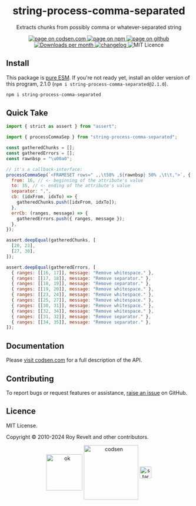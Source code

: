 <h1 align="center">string-process-comma-separated</h1>

<p align="center">Extracts chunks from possibly comma or whatever-separated string</p>

<p align="center">
  <a href="https://codsen.com/os/string-process-comma-separated" rel="nofollow noreferrer noopener">
    <img src="https://img.shields.io/badge/-codsen-blue?style=flat-square" alt="page on codsen.com">
  </a>
  <a href="https://www.npmjs.com/package/string-process-comma-separated" rel="nofollow noreferrer noopener">
    <img src="https://img.shields.io/badge/-npm-blue?style=flat-square" alt="page on npm">
  </a>
  <a href="https://github.com/codsen/codsen/tree/main/packages/string-process-comma-separated" rel="nofollow noreferrer noopener">
    <img src="https://img.shields.io/badge/-github-blue?style=flat-square" alt="page on github">
  </a>
  <a href="https://npmcharts.com/compare/string-process-comma-separated?interval=30" rel="nofollow noreferrer noopener" target="_blank">
    <img src="https://img.shields.io/npm/dm/string-process-comma-separated.svg?style=flat-square" alt="Downloads per month">
  </a>
  <a href="https://codsen.com/os/string-process-comma-separated/changelog" rel="nofollow noreferrer noopener">
    <img src="https://img.shields.io/badge/changelog-here-brightgreen?style=flat-square" alt="changelog">
  </a>
  <img src="https://img.shields.io/badge/licence-MIT-brightgreen.svg?style=flat-square" alt="MIT Licence">
</p>

## Install

This package is [pure ESM](https://gist.github.com/sindresorhus/a39789f98801d908bbc7ff3ecc99d99c). If you're not ready yet, install an older version of this program, 2.1.0 (`npm i string-process-comma-separated@2.1.0`).

```bash
npm i string-process-comma-separated
```

## Quick Take

```js
import { strict as assert } from "assert";

import { processCommaSep } from "string-process-comma-separated";

const gatheredChunks = [];
const gatheredErrors = [];
const rawnbsp = "\u00a0";

// it's a callback-interface:
processCommaSep(`<FRAMESET rows=" ,,\t50% ,${rawnbsp} 50% ,\t\t,">`, {
  from: 16, // <- beginning of the attribute's value
  to: 35, // <- ending of the attribute's value
  separator: ",",
  cb: (idxFrom, idxTo) => {
    gatheredChunks.push([idxFrom, idxTo]);
  },
  errCb: (ranges, message) => {
    gatheredErrors.push({ ranges, message });
  },
});

assert.deepEqual(gatheredChunks, [
  [20, 23],
  [27, 30],
]);

assert.deepEqual(gatheredErrors, [
  { ranges: [[16, 17]], message: "Remove whitespace." },
  { ranges: [[17, 18]], message: "Remove separator." },
  { ranges: [[18, 19]], message: "Remove separator." },
  { ranges: [[19, 20]], message: "Remove whitespace." },
  { ranges: [[23, 24]], message: "Remove whitespace." },
  { ranges: [[25, 27]], message: "Remove whitespace." },
  { ranges: [[30, 31]], message: "Remove whitespace." },
  { ranges: [[32, 34]], message: "Remove whitespace." },
  { ranges: [[31, 32]], message: "Remove separator." },
  { ranges: [[34, 35]], message: "Remove separator." },
]);
```

## Documentation

Please [visit codsen.com](https://codsen.com/os/string-process-comma-separated/) for a full description of the API.

## Contributing

To report bugs or request features or assistance, [raise an issue](https://github.com/codsen/codsen/issues/new/choose) on GitHub.

## Licence

MIT License.

Copyright © 2010-2024 Roy Revelt and other contributors.

<p align="center"><img src="https://codsen.com/images/png-codsen-ok.png" width="98" alt="ok" align="center"> <img src="https://codsen.com/images/png-codsen-1.png" width="148" alt="codsen" align="center"> <img src="https://codsen.com/images/png-codsen-star-small.png" width="32" alt="star" align="center"></p>
